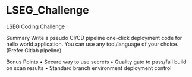 # LSEG_Challenge
LSEG Coding Challenge

Summary
Write a pseudo CI/CD pipeline one-click deployment code for hello world application. You can use any
tool/language of your choice. (Prefer Gitlab pipeline)

Bonus Points
• Secure way to use secrets
• Quality gate to pass/fail build on scan results
• Standard branch environment deployment control
